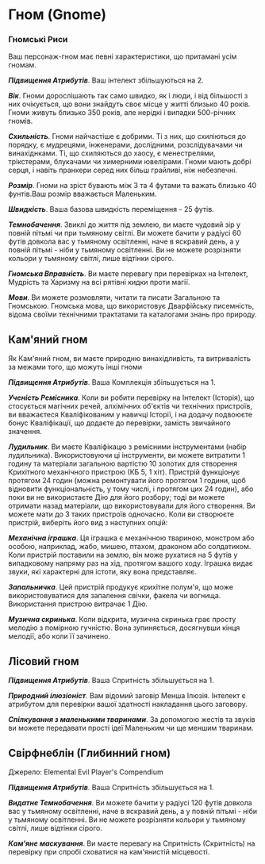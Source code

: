# Гном (Gnome)

### Гномські Риси

Ваш персонаж-гном має певні характеристики, що притамані усім гномам.

***Підвищення Атрибутів***. Ваш інтелект збільшуються на 2.

***Вік***. Гноми дорослішають так само швидко, як і люди, і від більшості з них очікується, що вони знайдуть своє місце у житті близько 40 років. Гноми живуть близько 350 років, але нерідкі і випадки 500-річних гномів.

***Схильність***. Гноми найчастіше є добрими. Ті з них, що схиліються до порядку, є мудрецями, інженерами, дослідними, розслідувачами чи винахіднками. Ті, що схиляються до хаосу, є менестрелями, трікстерами, блукачами чи химерними ювелірами. Гноми мають добрі серця, і навіть пранкери серед них більш грайливі, ніж  небезпечні.

***Розмір***. Гноми на зріст бувають між 3 та 4 футами та важать близько 40 фунтів.Ваш розмір вважається Маленьким.

***Швидкість***. Ваша базова швидкість переміщення - 25 футів.

***Темнобачення***. Звиклі до життя під землею, ви маєте чудовий зір у повній пітьмі чи при тьмяному світлі. Ви можете бачити у радіусі 60 футів довкола вас у тьмяному освітленні, наче в яскравий день, а у повній пітьмі - ніби у тьмяному освітленні. Ви не можете розрізняти кольори у тьмяному світлі, лише відтінки сірого.

***Гномська Вправність***. Ви маєте перевагу при перевірках на Інтелект, Мудрість та Харизму на всі рятівні кидки проти магії.

***Мови***. Ви можете розмовляти, читати та писати Загальною та Гномською. Гномська мова, що використовує Дварфійську писемність, відома своїми технічними трактатами та каталогами знань про природу.

## Кам'яний гном

Як Кам'яний гном, ви маєте природню винахідливість, та витривалість за межами того, що можуть інші гноми

***Підвищення Атрибутів***. Ваша Комплекція збільшується на 1.

***Ученість Ремісника***. Коли ви робити перевірку на Інтелект (Історія), що стосується магічних речей, алхімічних об'єктів чи технічних пристроїв, ви вважаєтеся Кваліфікованим у навичці Історії, і на додачу подвоюєте бонус Кваліфікації, що додаєте до перевірки, замість звичайного значення.

***Лудильник***. Ви маєте Кваліфікацю з ремісними інструментами (набір лудильника). Використовуючи ці інструменти, ви можете витратити 1 годину та матеріали загальною вартістю 10 золотих для створення Крихітного механічного пристрою (КБ 5, 1 хіт). Пристрій функціонує протягом 24 годин (можна ремонтувати його протягом 1 години, щоб відновити функціональність, у тому числі, і протягом цих 24 годин), або поки ви не використаєте Дію для його розбору; тоді ви можете отримати назад матеріали, що використовували для його створення. Ви можете мати до 3 таких пристроїв одночасно.
Коли ви створюєте пристрій, виберіть його вид з наступних опцій:

***Механічна іграшка***. Ця іграшка є механічною твариною, монстром або особою, наприклад, жабо, мишею, птахом, драконом або солдатиком. Коли пристрій поставили на землю, він може рухатися на 5 футів у випадковому напряму раз на хід, протягом вашого ходу. Іграшка видає звуки, які характерні для істоти, яку вона представляє.

***Запальничка***. Цей пристрій продукує крихітне полум'я, що може використовуватися для запалення свічки, факела чи вогнища. Використання пристрою витрачає 1 Дію.

***Музична скринька***. Коли відкрита, музична скринька грає просту мелодію з помірною гучністю. Вона зупиняється, досягнувши кінця мелодії, або коли її зачинено.

## Лісовий гном

***Підвищення Атрибутів***. Ваша Спритність збільшується на 1.

***Природний ілюзіоніст***. Вам відомий заговір Менша Ілюзія. Інтелект є атрибутом для перевірки вашої здатності накладання цього заговору.

***Спілкування з маленькими тваринами***. За допомогою жестів та звуків ви можете передавати прості ідеї Маленьким чи ще меншим тваринам.

## Свірфнеблін (Глибинний гном)
Джерело: Elemental Evil Player's Compendium

***Підвищення Атрибутів***. Ваша Спритність збільшується на 1.

***Видатне Темнобачення***. Ви можете бачити у радіусі 120 футів довкола вас у тьмяному освітленні, наче в яскравий день, а у повній пітьмі - ніби у тьмяному освітленні. Ви не можете розрізняти кольори у тьмяному світлі, лише відтінки сірого.

***Кам'яне маскування***. Ви маєте перевагу на Спритність (Скритність) на перевірку при спробі сховатися на кам'янистій місцевості.
